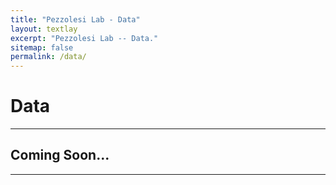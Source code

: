 ```yaml
---
title: "Pezzolesi Lab - Data"
layout: textlay
excerpt: "Pezzolesi Lab -- Data."
sitemap: false
permalink: /data/
---
```


# Data

---

## Coming Soon...

---
